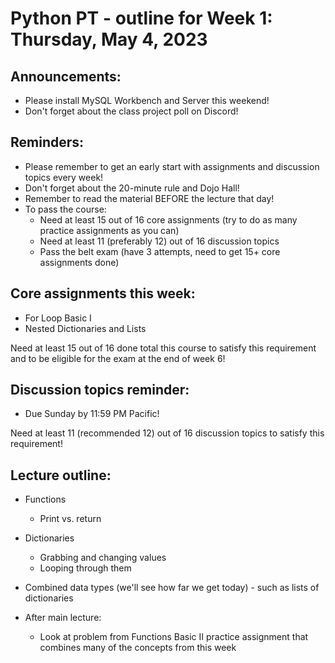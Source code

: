 # Python PT - outline for Week 1: Thursday, May 4, 2023

## Announcements:
- Please install MySQL Workbench and Server this weekend!
- Don't forget about the class project poll on Discord!

## Reminders:
- Please remember to get an early start with assignments and discussion topics every week!
- Don't forget about the 20-minute rule and Dojo Hall!
- Remember to read the material BEFORE the lecture that day!
- To pass the course:
    - Need at least 15 out of 16 core assignments (try to do as many practice assignments as you can)
    - Need at least 11 (preferably 12) out of 16 discussion topics
    - Pass the belt exam (have 3 attempts, need to get 15+ core assignments done)

## Core assignments this week:
- For Loop Basic I
- Nested Dictionaries and Lists

Need at least 15 out of 16 done total this course to satisfy this requirement and to be eligible for the exam at the end of week 6!

## Discussion topics reminder:
- Due Sunday by 11:59 PM Pacific!

Need at least 11 (recommended 12) out of 16 discussion topics to satisfy this requirement!

## Lecture outline:
- Functions
    - Print vs. return
- Dictionaries
    - Grabbing and changing values
    - Looping through them
- Combined data types (we'll see how far we get today) - such as lists of dictionaries

- After main lecture:
    - Look at problem from Functions Basic II practice assignment that combines many of the concepts from this week